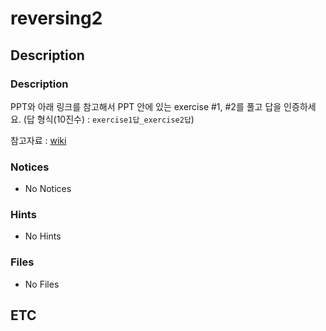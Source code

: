 # reversing2

## Description

### Description

PPT와 아래 링크를 참고해서 PPT 안에 있는 exercise #1, #2를 풀고 답을 인증하세요.
(답 형식(10진수) : `exercise1답_exercise2답`)

참고자료 : [wiki](https://en.wikibooks.org/wiki/X86_Assembly/Control_Flow)

### Notices

* No Notices

### Hints

* No Hints

### Files

* No Files

## ETC
